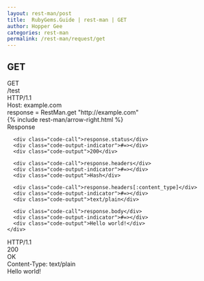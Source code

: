 ```yaml
---
layout: rest-man/post
title:  RubyGems.Guide | rest-man | GET
author: Hopper Gee
categories: rest-man
permalink: /rest-man/request/get
---
```


<h2 class="title">GET</h2>

<div class="example-section">
  <div class="request-box">
    <div class="http-method">GET</div>
    <div class="request-target">/test</div>
    <div class="http-version">HTTP/1.1</div>
    <div class="http-header">
      Host: example.com
    </div>
  </div>

  <div class="code-box">
    <div class="request-code">
      response = RestMan.get "http://example.com"
    </div>
    <div class="request-arrow">
      {% include rest-man/arrow-right.html %}
    </div>
    <div class="response-code">
      <div class="response-code-title">Response</div>

      <div class="code-call">response.status</div>
      <div class="code-output-indicator">#=></div>
      <div class="code-output">200</div>

      <div class="code-call">response.headers</div>
      <div class="code-output-indicator">#=></div>
      <div class="code-output">Hash</div>

      <div class="code-call">response.headers[:content_type]</div>
      <div class="code-output-indicator">#=></div>
      <div class="code-output">text/plain</div>

      <div class="code-call">response.body</div>
      <div class="code-output-indicator">#=></div>
      <div class="code-output">Hello world!</div>
    </div>
  </div>

  <div class="response-box">
    <div class="http-version">HTTP/1.1</div>
    <div class="status-code">200</div>
    <div class="status-text">OK</div>
    <div class="http-header">
      Content-Type: text/plain
    </div>
    <div class="http-body">Hello world!</div>
  </div>
</div>